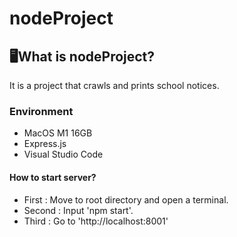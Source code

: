 # nodeProject


## 🖥️What is nodeProject?
It is a project that crawls and prints school notices.

### Environment
 - MacOS M1 16GB
 - Express.js
 - Visual Studio Code


#### How to start server?

 - First : Move to root directory and open a terminal.
 - Second : Input 'npm start'.
 - Third : Go to 'http://localhost:8001'
